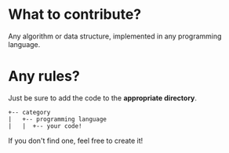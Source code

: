 # What to contribute?

Any algorithm or data structure, implemented in any programming language. 

# Any rules?

Just be sure to add the code to the **appropriate directory**. 

```
+-- category
|   +-- programming language
|   |  +-- your code!
```

If you don't find one, feel free to create it!
